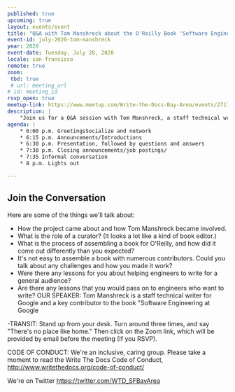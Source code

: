 ```yaml
---
published: true
upcoming: true
layout: events/event
title: "Q&A with Tom Manshreck about the O'Reilly Book 'Software Engineering at Google'"
event-id: july-2020-tom-manshreck
year: 2020
event-date: Tuesday, July 28, 2020
locale: san-francisco
remote: true
zoom:
 tbd: true
 # url: meeting_url
# id: meeting_id
rsvp_open: true
meetup-link: https://www.meetup.com/Write-the-Docs-Bay-Area/events/271705951/
description: |
    "Join us for a Q&A session with Tom Manshreck, a staff technical writer for Google and a key contributor to the book "Software Engineering at Google."
agenda: |
    * 6:00 p.m. GreetingsSocialize and network
    * 6:15 p.m. Announcements/Introductions
    * 6:30 p.m. Presentation, followed by questions and answers
    * 7:30 p.m. Closing announcements/job postings/
    * 7:35 Informal conversation
    * 8 p.m. Lights out

---
```


## Join the Conversation

Here are some of the things we'll talk about:

* How the project came about and how Tom Manshreck became involved.
* What is the role of a curator? (It looks a lot like a kind of book editor.)
* What is the process of assembling a book for O'Reilly, and how did it come out differently than you expected?
* It's not easy to assemble a book with numerous contributors. Could you talk about any challenges and how you made it work?
* Were there any lessons for you about helping engineers to write for a general audience?
* Are there any lessons that you would pass on to engineers who want to write?
OUR SPEAKER: Tom Manshreck is a staff technical writer for Google and a key contributor to the book "Software Engineering at Google

-TRANSIT:
Stand up from your desk. Turn around three times, and say "There's no place like home."
Then click on the Zoom link, which will be provided by email before the meeting (If you RSVP).

CODE OF CONDUCT: We're an inclusive, caring group. Please take a moment to read the Write The Docs Code of Conduct, http://www.writethedocs.org/code-of-conduct/

We're on Twitter
https://twitter.com/WTD_SFBayArea

